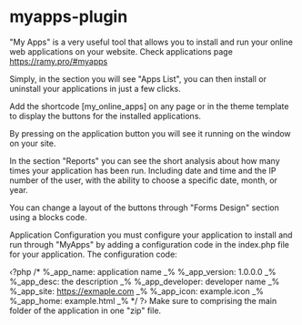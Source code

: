 # myapps-plugin
"My Apps" is a very useful tool that allows you to install and run your online web applications on your website.
Check applications page https://ramy.pro/#myapps

Simply, in the section you will see "Apps List", you can then install or uninstall your applications in just a few clicks.


Add the shortcode [my_online_apps] on any page or in the theme template to display the buttons for the installed applications.


By pressing on the application button you will see it running on the window on your site.


In the section "Reports" you can see the short analysis about how many times your application has been run. Including date and time and the IP number of the user, with the ability to choose a specific date, month, or year.


You can change a layout of the buttons through "Forms Design" section using a blocks code.


Application Configuration
you must configure your application to install and run through "MyApps" by adding a configuration code in the index.php file for your application.
The configuration code:

‹?php
/*
%_app_name: application name _%
%_app_version: 1.0.0.0 _%
%_app_desc: the description _%
%_app_developer: developer name _%
%_app_site: https://exmaple.com _%
%_app_icon: example.icon _%
%_app_home: example.html _%
*/
?›
Make sure to comprising the main folder of the application in one "zip" file.
